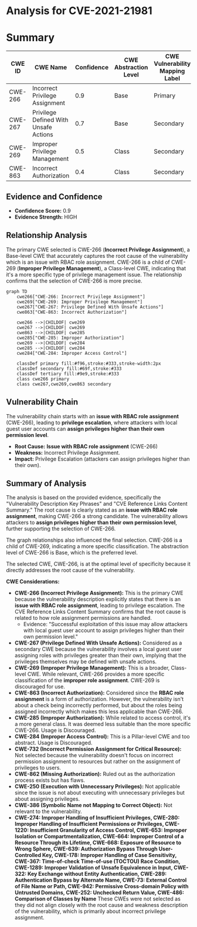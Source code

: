 # Analysis for CVE-2021-21981

# Summary
| CWE ID | CWE Name | Confidence | CWE Abstraction Level | CWE Vulnerability Mapping Label | CWE-Vulnerability Mapping Notes |
|---|---|---|---|---|---|
| CWE-266 | Incorrect Privilege Assignment | 0.9 | Base | Primary | Allowed |
| CWE-267 | Privilege Defined With Unsafe Actions | 0.7 | Base | Secondary | Allowed |
| CWE-269 | Improper Privilege Management | 0.5 | Class | Secondary | Discouraged |
| CWE-863 | Incorrect Authorization | 0.4 | Class | Secondary | Allowed-with-Review |

## Evidence and Confidence

*   **Confidence Score:** 0.9
*   **Evidence Strength:** HIGH

## Relationship Analysis
The primary CWE selected is CWE-266 (**Incorrect Privilege Assignment**), a Base-level CWE that accurately captures the root cause of the vulnerability which is an issue with RBAC role assignment. CWE-266 is a child of CWE-269 (**Improper Privilege Management**), a Class-level CWE, indicating that it's a more specific type of privilege management issue. The relationship confirms that the selection of CWE-266 is more precise.

```mermaid
graph TD
    cwe266["CWE-266: Incorrect Privilege Assignment"]
    cwe269["CWE-269: Improper Privilege Management"]
    cwe267["CWE-267: Privilege Defined With Unsafe Actions"]
    cwe863["CWE-863: Incorrect Authorization"]
    
    cwe266 -->|CHILDOF| cwe269
    cwe267 -->|CHILDOF| cwe269
    cwe863 -->|CHILDOF| cwe285
    cwe285["CWE-285: Improper Authorization"]
    cwe269 -->|CHILDOF| cwe284
    cwe285 -->|CHILDOF| cwe284
    cwe284["CWE-284: Improper Access Control"]
    
    classDef primary fill:#f96,stroke:#333,stroke-width:2px
    classDef secondary fill:#69f,stroke:#333
    classDef tertiary fill:#9e9,stroke:#333
    class cwe266 primary
    class cwe267,cwe269,cwe863 secondary
```

## Vulnerability Chain
The vulnerability chain starts with an **issue with RBAC role assignment** (CWE-266), leading to **privilege escalation**, where attackers with local guest user accounts can **assign privileges higher than their own permission level**.
  - **Root Cause:** **Issue with RBAC role assignment** (CWE-266)
  - **Weakness:** Incorrect Privilege Assignment.
  - **Impact:** Privilege Escalation (attackers can assign privileges higher than their own).

## Summary of Analysis
The analysis is based on the provided evidence, specifically the "Vulnerability Description Key Phrases" and "CVE Reference Links Content Summary." The root cause is clearly stated as an **issue with RBAC role assignment**, making CWE-266 a strong candidate. The vulnerability allows attackers to **assign privileges higher than their own permission level**, further supporting the selection of CWE-266.

The graph relationships also influenced the final selection. CWE-266 is a child of CWE-269, indicating a more specific classification. The abstraction level of CWE-266 is Base, which is the preferred level.

The selected CWE, CWE-266, is at the optimal level of specificity because it directly addresses the root cause of the vulnerability.

**CWE Considerations:**

*   **CWE-266 (Incorrect Privilege Assignment):** This is the primary CWE because the vulnerability description explicitly states that there is an **issue with RBAC role assignment**, leading to privilege escalation. The CVE Reference Links Content Summary confirms that the root cause is related to how role assignment permissions are handled.
    *   Evidence: "Successful exploitation of this issue may allow attackers with local guest user account to assign privileges higher than their own permission level."
*   **CWE-267 (Privilege Defined With Unsafe Actions):** Considered as a secondary CWE because the vulnerability involves a local guest user assigning roles with privileges greater than their own, implying that the privileges themselves may be defined with unsafe actions.
*   **CWE-269 (Improper Privilege Management):** This is a broader, Class-level CWE. While relevant, CWE-266 provides a more specific classification of the **improper role assignment**. CWE-269 is discouraged for use.
*   **CWE-863 (Incorrect Authorization):** Considered since the **RBAC role assignment** is a form of authorization. However, the vulnerability isn't about a check being incorrectly performed, but about the roles being assigned incorrectly which makes this less applicable than CWE-266.
*   **CWE-285 (Improper Authorization):** While related to access control, it's a more general class. It was deemed less suitable than the more specific CWE-266. Usage is Discouraged.
*   **CWE-284 (Improper Access Control):** This is a Pillar-level CWE and too abstract. Usage is Discouraged.
*   **CWE-732 (Incorrect Permission Assignment for Critical Resource):** Not selected because the vulnerability doesn't focus on incorrect permission assignment to resources but rather on the assignment of privileges to users.
*   **CWE-862 (Missing Authorization):** Ruled out as the authorization process exists but has flaws.
*   **CWE-250 (Execution with Unnecessary Privileges):** Not applicable since the issue is not about executing with unnecessary privileges but about assigning privileges.
*   **CWE-386 (Symbolic Name not Mapping to Correct Object):** Not relevant to the vulnerability.
*   **CWE-274: Improper Handling of Insufficient Privileges, CWE-280: Improper Handling of Insufficient Permissions or Privileges, CWE-1220: Insufficient Granularity of Access Control, CWE-653: Improper Isolation or Compartmentalization, CWE-664: Improper Control of a Resource Through its Lifetime, CWE-668: Exposure of Resource to Wrong Sphere, CWE-639: Authorization Bypass Through User-Controlled Key, CWE-178: Improper Handling of Case Sensitivity, CWE-367: Time-of-check Time-of-use (TOCTOU) Race Condition, CWE-1289: Improper Validation of Unsafe Equivalence in Input, CWE-322: Key Exchange without Entity Authentication, CWE-289: Authentication Bypass by Alternate Name, CWE-73: External Control of File Name or Path, CWE-942: Permissive Cross-domain Policy with Untrusted Domains, CWE-252: Unchecked Return Value, CWE-486: Comparison of Classes by Name** These CWEs were not selected as they did not align closely with the root cause and weakness description of the vulnerability, which is primarily about incorrect privilege assignment.